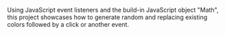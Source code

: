 Using JavaScript event listeners and the build-in JavaScript object "Math", this project showcases how to generate random and replacing existing colors followed by a click or another event.
